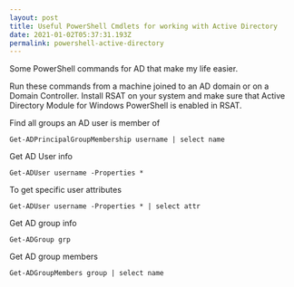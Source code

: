 ```yaml
---
layout: post
title: Useful PowerShell Cmdlets for working with Active Directory
date: 2021-01-02T05:37:31.193Z
permalink: powershell-active-directory
---
```

Some PowerShell commands for AD that make my life easier.

Run these commands from a machine joined to an AD domain or on a Domain Controller. Install RSAT on your system and make sure that Active Directory Module for Windows PowerShell is enabled in RSAT.

Find all groups an AD user is member of

`Get-ADPrincipalGroupMembership username | select name`

Get AD User info

`Get-ADUser username -Properties *`

To get specific user attributes

`Get-ADUser username -Properties * | select attr`

Get AD group info

`Get-ADGroup grp`

Get AD group members

`Get-ADGroupMembers group | select name`